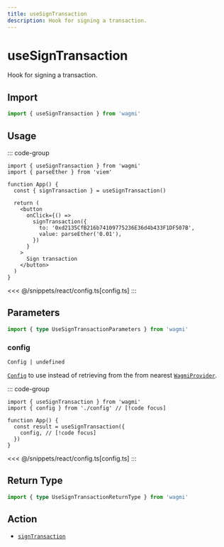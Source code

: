 ```yaml
---
title: useSignTransaction
description: Hook for signing a transaction.
---
```


<script setup>
const packageName = 'wagmi'
const actionName = 'signTransaction'
const typeName = 'SignTransaction'
const mutate = 'signTransaction'
const TData = 'SignTransactionData'
const TError = 'SignTransactionErrorType'
const TVariables = 'SignTransactionVariables'
</script>

# useSignTransaction

Hook for signing a transaction.

## Import

```ts
import { useSignTransaction } from 'wagmi'
```

## Usage

::: code-group
```tsx [index.tsx]
import { useSignTransaction } from 'wagmi'
import { parseEther } from 'viem'

function App() {
  const { signTransaction } = useSignTransaction()

  return (
    <button
      onClick={() =>
        signTransaction({
          to: '0xd2135CfB216b74109775236E36d4b433F1DF507B',
          value: parseEther('0.01'),
        })
      }
    >
      Sign transaction
    </button>
  )
}
```
<<< @/snippets/react/config.ts[config.ts]
:::

## Parameters

```ts
import { type UseSignTransactionParameters } from 'wagmi'
```

### config

`Config | undefined`

[`Config`](/react/api/createConfig#config) to use instead of retrieving from the from nearest [`WagmiProvider`](/react/api/WagmiProvider).

::: code-group
```tsx [index.tsx]
import { useSignTransaction } from 'wagmi'
import { config } from './config' // [!code focus]

function App() {
  const result = useSignTransaction({
    config, // [!code focus]
  })
}
```
<<< @/snippets/react/config.ts[config.ts]
:::

<!--@include: @shared/mutation-options.md-->

## Return Type

```ts
import { type UseSignTransactionReturnType } from 'wagmi'
```

<!--@include: @shared/mutation-result.md-->

<!--@include: @shared/mutation-imports.md-->

## Action

- [`signTransaction`](/core/api/actions/signTransaction)
